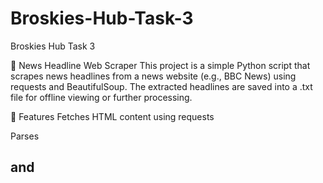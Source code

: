 # Broskies-Hub-Task-3
Broskies Hub Task 3

📰 News Headline Web Scraper
This project is a simple Python script that scrapes news headlines from a news website (e.g., BBC News) using requests and BeautifulSoup. The extracted headlines are saved into a .txt file for offline viewing or further processing.

📌 Features
Fetches HTML content using requests

Parses <h2> and <title> tags using BeautifulSoup

Extracts headlines and saves them into news_headlines.txt

🚀 Getting Started
Prerequisites
Make sure you have Python installed. Then install the required libraries:

Installing the correct modules:

pip install requests beautifulsoup4


🧠 How It Works
Sends a GET request to a news website.

Parses the HTML response using BeautifulSoup.

Extracts headlines from <h2> and <title> tags.

Saves the headlines into news_headlines.txt.

📝 Usage
Run the script:

To run the script: 

python scraper.py
After execution, check news_headlines.txt for the saved headlines.

📂 Output Example (news_headlines.txt)

BBC News - Home
Heatwave hits Europe as temperatures soar
Ukraine pushes forward on the eastern front
...
⚠️ Disclaimer
This script is for educational purposes only. Please ensure that you follow the website's robots.txt and terms of service before scraping.

📃 License
This project is open source and free to use for personal and educational purposes.
